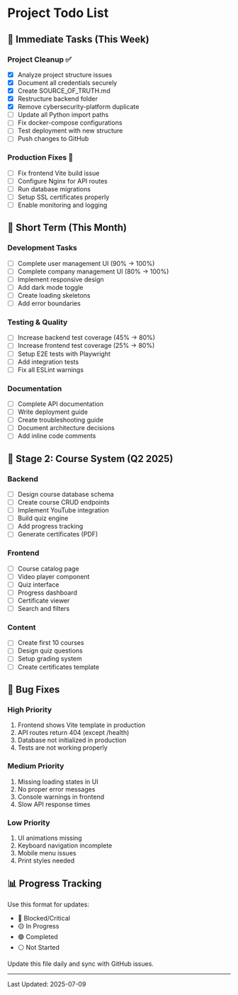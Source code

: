 # Project Todo List

## 🚨 Immediate Tasks (This Week)

### Project Cleanup ✅
- [x] Analyze project structure issues
- [x] Document all credentials securely
- [x] Create SOURCE_OF_TRUTH.md
- [x] Restructure backend folder
- [x] Remove cybersecurity-platform duplicate
- [ ] Update all Python import paths
- [ ] Fix docker-compose configurations
- [ ] Test deployment with new structure
- [ ] Push changes to GitHub

### Production Fixes 🔧
- [ ] Fix frontend Vite build issue
- [ ] Configure Nginx for API routes
- [ ] Run database migrations
- [ ] Setup SSL certificates properly
- [ ] Enable monitoring and logging

## 📅 Short Term (This Month)

### Development Tasks
- [ ] Complete user management UI (90% → 100%)
- [ ] Complete company management UI (80% → 100%)
- [ ] Implement responsive design
- [ ] Add dark mode toggle
- [ ] Create loading skeletons
- [ ] Add error boundaries

### Testing & Quality
- [ ] Increase backend test coverage (45% → 80%)
- [ ] Increase frontend test coverage (25% → 80%)
- [ ] Setup E2E tests with Playwright
- [ ] Add integration tests
- [ ] Fix all ESLint warnings

### Documentation
- [ ] Complete API documentation
- [ ] Write deployment guide
- [ ] Create troubleshooting guide
- [ ] Document architecture decisions
- [ ] Add inline code comments

## 🎯 Stage 2: Course System (Q2 2025)

### Backend
- [ ] Design course database schema
- [ ] Create course CRUD endpoints
- [ ] Implement YouTube integration
- [ ] Build quiz engine
- [ ] Add progress tracking
- [ ] Generate certificates (PDF)

### Frontend
- [ ] Course catalog page
- [ ] Video player component
- [ ] Quiz interface
- [ ] Progress dashboard
- [ ] Certificate viewer
- [ ] Search and filters

### Content
- [ ] Create first 10 courses
- [ ] Design quiz questions
- [ ] Setup grading system
- [ ] Create certificates template

## 🐛 Bug Fixes

### High Priority
1. Frontend shows Vite template in production
2. API routes return 404 (except /health)
3. Database not initialized in production
4. Tests are not working properly

### Medium Priority
1. Missing loading states in UI
2. No proper error messages
3. Console warnings in frontend
4. Slow API response times

### Low Priority
1. UI animations missing
2. Keyboard navigation incomplete
3. Mobile menu issues
4. Print styles needed

## 📊 Progress Tracking

Use this format for updates:
- 🔴 Blocked/Critical
- 🟡 In Progress
- 🟢 Completed
- ⚪ Not Started

Update this file daily and sync with GitHub issues.

---

Last Updated: 2025-07-09